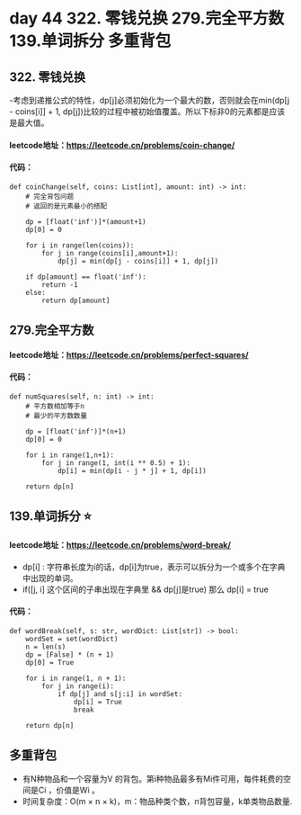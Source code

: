 # day 44  322. 零钱兑换  279.完全平方数 139.单词拆分 多重背包

## 322. 零钱兑换
-考虑到递推公式的特性，dp[j]必须初始化为一个最大的数，否则就会在min(dp[j - coins[i]] + 1, dp[j])比较的过程中被初始值覆盖。所以下标非0的元素都是应该是最大值。
#### leetcode地址：https://leetcode.cn/problems/coin-change/
#### 代码：
    def coinChange(self, coins: List[int], amount: int) -> int:
        # 完全背包问题
        # 返回的是元素最小的搭配

        dp = [float('inf')]*(amount+1)
        dp[0] = 0

        for i in range(len(coins)):
            for j in range(coins[i],amount+1):
                dp[j] = min(dp[j - coins[i]] + 1, dp[j])
        
        if dp[amount] == float('inf'):
            return -1
        else:
            return dp[amount]

## 279.完全平方数
#### leetcode地址：https://leetcode.cn/problems/perfect-squares/
#### 代码：
    def numSquares(self, n: int) -> int:
        # 平方数相加等于n
        # 最少的平方数数量
        
        dp = [float('inf')]*(n+1)
        dp[0] = 0

        for i in range(1,n+1):
            for j in range(1, int(i ** 0.5) + 1):
                dp[i] = min(dp[i - j * j] + 1, dp[i])
   
        return dp[n]
## 139.单词拆分 ⭐
#### leetcode地址：https://leetcode.cn/problems/word-break/
- dp[i] : 字符串长度为i的话，dp[i]为true，表示可以拆分为一个或多个在字典中出现的单词。
- if([j, i] 这个区间的子串出现在字典里 && dp[j]是true) 那么 dp[i] = true
#### 代码：
    def wordBreak(self, s: str, wordDict: List[str]) -> bool:
        wordSet = set(wordDict)
        n = len(s)
        dp = [False] * (n + 1) 
        dp[0] = True 

        for i in range(1, n + 1): 
            for j in range(i):
                if dp[j] and s[j:i] in wordSet:
                    dp[i] = True  
                    break

        return dp[n]
        
## 多重背包
- 有N种物品和一个容量为V 的背包。第i种物品最多有Mi件可用，每件耗费的空间是Ci ，价值是Wi 。
- 时间复杂度：O(m × n × k)，m：物品种类个数，n背包容量，k单类物品数量.



